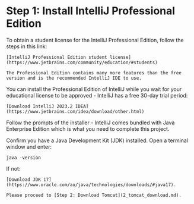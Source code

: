 # Step 1: Install IntelliJ Professional Edition

To obtain a student license for the IntelliJ Professional Edition, follow the steps in this link:

````{admonition} Resource
[IntelliJ Professional Edition student license](https://www.jetbrains.com/community/education/#students)
````

```{tip}
The Professional Edition contains many more features than the free version and is the recommended IntelliJ IDE to use.
```

You can install the Professional Edition of IntelliJ while you wait for your educational license to be approved - 
IntelliJ has a free 30-day trial period:

```{admonition} Resource
[Download IntelliJ 2023.2 IDEA](https://www.jetbrains.com/idea/download/other.html)
```

Follow the prompts of the installer - IntelliJ comes bundled with Java Enterprise Edition which is what you need to 
complete this project.

Confirm you have a Java Development Kit (JDK) installed. Open a terminal window and enter:
```
java -version
```

If not:
```{admonition} Resource
[Download JDK 17](https://www.oracle.com/au/java/technologies/downloads/#java17).
```

```{admonition} What's Next
Please proceed to [Step 2: Download Tomcat](2_tomcat_download.md).
```

